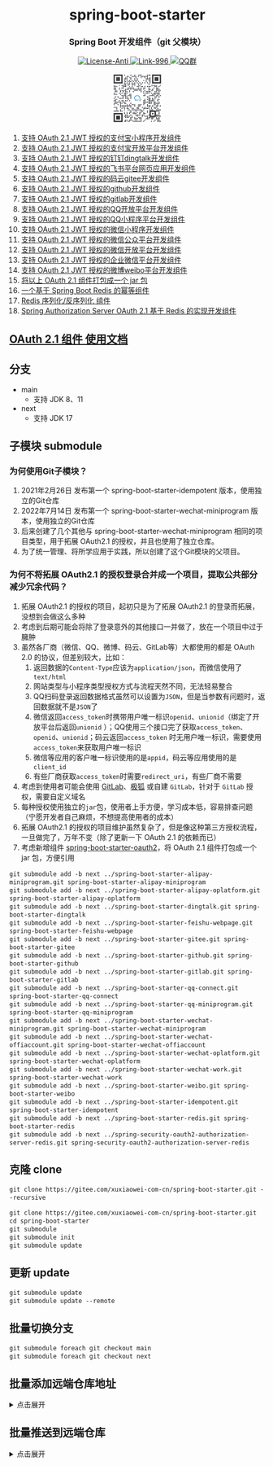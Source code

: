 <div align="center" style="text-align: center;">
    <h1>spring-boot-starter</h1>
    <h3>Spring Boot 开发组件（git 父模块）</h3>
    <a target="_blank" href="https://github.com/996icu/996.ICU/blob/master/LICENSE">
        <img alt="License-Anti" src="https://img.shields.io/badge/License-Anti 996-blue.svg">
    </a>
    <a target="_blank" href="https://996.icu/#/zh_CN">
        <img alt="Link-996" src="https://img.shields.io/badge/Link-996.icu-red.svg">
    </a>
    <a target="_blank" href="https://qm.qq.com/cgi-bin/qm/qr?k=ZieC6s1WB4njfVbrDHYgoNS8YpT26VtF&jump_from=webapi">
        <img alt="QQ群" src="https://img.shields.io/badge/QQ群-696503132-blue.svg"/>
    </a>
</div>

<p></p>

<div align="center" style="text-align: center;">
    <a target="_blank" href="https://work.weixin.qq.com/gm/75cfc47d6a341047e4b6aca7389bdfa8">
        <img alt="企业微信群" src="static/wechat-work.jpg" height="100"/>
    </a>
</div>

1. [支持 OAuth 2.1 JWT 授权的支付宝小程序开发组件](https://gitee.com/xuxiaowei-com-cn/spring-boot-starter-alipay-miniprogram.git)
2. [支持 OAuth 2.1 JWT 授权的支付宝开放平台开发组件](https://gitee.com/xuxiaowei-com-cn/spring-boot-starter-alipay-oplatform.git)
3. [支持 OAuth 2.1 JWT 授权的钉钉dingtalk开发组件](https://gitee.com/xuxiaowei-com-cn/spring-boot-starter-dingtalk)
4. [支持 OAuth 2.1 JWT 授权的飞书平台网页应用开发组件](https://gitee.com/xuxiaowei-com-cn/spring-boot-starter-feishu-webpage)
5. [支持 OAuth 2.1 JWT 授权的码云gitee开发组件](https://gitee.com/xuxiaowei-com-cn/spring-boot-starter-gitee)
6. [支持 OAuth 2.1 JWT 授权的github开发组件](https://gitee.com/xuxiaowei-com-cn/spring-boot-starter-github)
7. [支持 OAuth 2.1 JWT 授权的gitlab开发组件](https://gitee.com/xuxiaowei-com-cn/spring-boot-starter-gitlab)
8. [支持 OAuth 2.1 JWT 授权的QQ开放平台开发组件](https://gitee.com/xuxiaowei-com-cn/spring-boot-starter-qq-connect)
9. [支持 OAuth 2.1 JWT 授权的QQ小程序平台开发组件](https://gitee.com/xuxiaowei-com-cn/spring-boot-starter-qq-miniprogram)
10. [支持 OAuth 2.1 JWT 授权的微信小程序开发组件](https://gitee.com/xuxiaowei-com-cn/spring-boot-starter-wechat-miniprogram)
11. [支持 OAuth 2.1 JWT 授权的微信公众平台开发组件](https://gitee.com/xuxiaowei-com-cn/spring-boot-starter-wechat-offiaccount)
12. [支持 OAuth 2.1 JWT 授权的微信开放平台开发组件](https://gitee.com/xuxiaowei-com-cn/spring-boot-starter-wechat-oplatform)
13. [支持 OAuth 2.1 JWT 授权的企业微信平台开发组件](https://gitee.com/xuxiaowei-com-cn/spring-boot-starter-wechat-work)
14. [支持 OAuth 2.1 JWT 授权的微博weibo平台开发组件](https://gitee.com/xuxiaowei-com-cn/spring-boot-starter-weibo)
15. [将以上 OAuth 2.1 组件打包成一个 jar 包](spring-boot-starter-oauth2)
16. [一个基于 Spring Boot Redis 的幂等组件](https://gitee.com/xuxiaowei-com-cn/spring-boot-starter-idempotent)
17. [Redis 序列化/反序列化 组件](https://gitee.com/xuxiaowei-com-cn/spring-boot-starter-redis)
18. [Spring Authorization Server OAuth 2.1 基于 Redis 的实现开发组件](https://gitee.com/xuxiaowei-com-cn/spring-security-oauth2-authorization-server-redis)

## [OAuth 2.1 组件 使用文档](https://www.yuque.com/xuxiaowei-com-cn/xuxiaowei-cloud/third-party-login)

## 分支

- main
    - 支持 JDK 8、11
- next
    - 支持 JDK 17

## 子模块 submodule

### 为何使用Git子模块？

1. 2021年2月26日 发布第一个 spring-boot-starter-idempotent 版本，使用独立的Git仓库
2. 2022年7月14日 发布第一个 spring-boot-starter-wechat-miniprogram 版本，使用独立的Git仓库
3. 后来创建了几个其他与 spring-boot-starter-wechat-miniprogram 相同的项目类型，用于拓展 OAuth2.1 的授权，并且也使用了独立仓库。
4. 为了统一管理、将所学应用于实践，所以创建了这个Git模块的父项目。

### 为何不将拓展 OAuth2.1 的授权登录合并成一个项目，提取公共部分减少冗余代码？

1. 拓展 OAuth2.1 的授权的项目，起初只是为了拓展 OAuth2.1 的登录而拓展，没想到会做这么多种
2. 考虑到后期可能会将除了登录意外的其他接口一并做了，放在一个项目中过于臃肿
3. 虽然各厂商（微信、QQ、微博、码云、GitLab等）大都使用的都是 OAuth 2.0 的协议，但差别较大，比如：
    1. 返回数据的`Content-Type`应该为`application/json`，而微信使用了`text/html`
    2. 网站类型与小程序类型授权方式与流程天然不同，无法轻易整合
    3. QQ扫码登录返回数据格式虽然可以设置为`JSON`，但是当参数有问题时，返回数据就不是`JSON`了
    4. 微信返回`access_token`时携带用户唯一标识`openid`、`unionid`（绑定了开放平台后返回`unionid`
       ）；QQ使用三个接口完了获取`access_token`、`openid`、`unionid`；码云返回`access_token`
       时无用户唯一标识，需要使用`access_token`来获取用户唯一标识
    5. 微信等应用的客户唯一标识使用的是`appid`，码云等应用使用的是`client_id`
    6. 有些厂商获取`access_token`时需要`redirect_uri`，有些厂商不需要
4. 考虑到使用者可能会使用 [GitLab](https://gitlab.com)、[极狐](https://jihulab.com) 或自建 `GitLab`，针对于 `GitLab`
   授权，需要自定义域名
5. 每种授权使用独立的`jar`包，使用者上手方便，学习成本低，容易排查问题（宁愿开发者自己麻烦，不想提高使用者的成本）
6. 拓展 OAuth2.1 的授权的项目维护虽然复杂了，但是像这种第三方授权流程，一旦做完了，万年不变（除了更新一下 OAuth 2.1 的依赖而已）
7. 考虑新增组件 [spring-boot-starter-oauth2](spring-boot-starter-oauth2)，将 OAuth 2.1 组件打包成一个 jar 包，方便引用

```shell
git submodule add -b next ../spring-boot-starter-alipay-miniprogram.git spring-boot-starter-alipay-miniprogram
git submodule add -b next ../spring-boot-starter-alipay-oplatform.git spring-boot-starter-alipay-oplatform
git submodule add -b next ../spring-boot-starter-dingtalk.git spring-boot-starter-dingtalk
git submodule add -b next ../spring-boot-starter-feishu-webpage.git spring-boot-starter-feishu-webpage
git submodule add -b next ../spring-boot-starter-gitee.git spring-boot-starter-gitee
git submodule add -b next ../spring-boot-starter-github.git spring-boot-starter-github
git submodule add -b next ../spring-boot-starter-gitlab.git spring-boot-starter-gitlab
git submodule add -b next ../spring-boot-starter-qq-connect.git spring-boot-starter-qq-connect
git submodule add -b next ../spring-boot-starter-qq-miniprogram.git spring-boot-starter-qq-miniprogram
git submodule add -b next ../spring-boot-starter-wechat-miniprogram.git spring-boot-starter-wechat-miniprogram
git submodule add -b next ../spring-boot-starter-wechat-offiaccount.git spring-boot-starter-wechat-offiaccount
git submodule add -b next ../spring-boot-starter-wechat-oplatform.git spring-boot-starter-wechat-oplatform
git submodule add -b next ../spring-boot-starter-wechat-work.git spring-boot-starter-wechat-work
git submodule add -b next ../spring-boot-starter-weibo.git spring-boot-starter-weibo
git submodule add -b next ../spring-boot-starter-idempotent.git spring-boot-starter-idempotent
git submodule add -b next ../spring-boot-starter-redis.git spring-boot-starter-redis
git submodule add -b next ../spring-security-oauth2-authorization-server-redis.git spring-security-oauth2-authorization-server-redis
```

## 克隆 clone

```shell
git clone https://gitee.com/xuxiaowei-com-cn/spring-boot-starter.git --recursive
```

```shell
git clone https://gitee.com/xuxiaowei-com-cn/spring-boot-starter.git
cd spring-boot-starter
git submodule
git submodule init
git submodule update
```

## 更新 update

```shell
git submodule update
git submodule update --remote
```

## 批量切换分支

```shell
git submodule foreach git checkout main
git submodule foreach git checkout next
```

## 批量添加远端仓库地址

<details>
<summary>点击展开</summary>
git remote add gitee https://gitee.com/xuxiaowei-com-cn/spring-boot-starter.git
git remote add gitlab https://gitlab.com/xuxiaowei-com-cn/spring-boot-starter.git
git remote add jihulab https://jihulab.com/xuxiaowei-com-cn/spring-boot-starter.git
git remote add github https://github.com/xuxiaowei-com-cn/spring-boot-starter.git
git remote add gitcode https://gitcode.net/xuxiaowei-com-cn/spring-boot-starter.git
git remote add gitlink https://gitlink.org.cn/xuxiaowei-com-cn/spring-boot-starter.git

# Windows 需要使用 git bash

git submodule foreach 'git remote add gitee https://gitee.com/xuxiaowei-com-cn/$(basename $path).git'
git submodule foreach 'git remote add gitlab https://gitlab.com/xuxiaowei-com-cn/$(basename $path).git'
git submodule foreach 'git remote add jihulab https://jihulab.com/xuxiaowei-com-cn/$(basename $path).git'
git submodule foreach 'git remote add github https://github.com/xuxiaowei-com-cn/$(basename $path).git'
git submodule foreach 'git remote add gitcode https://gitcode.net/xuxiaowei-com-cn/$(basename $path).git'
git submodule foreach 'git remote add gitlink https://gitlink.org.cn/xuxiaowei-com-cn/$(basename $path).git'
</details>

## 批量推送到远端仓库

<details>
<summary>点击展开</summary>
git fetch "origin" next:next
git fetch "origin" main:main
cd spring-boot-starter-alipay-miniprogram
git fetch "origin" next:next
git fetch "origin" main:main
git.exe push --all --progress "gitee"
git.exe push --all --progress "gitlab"
git.exe push --all --progress "jihulab"
git.exe push --all --progress "github"
git.exe push --all --progress "gitcode"
git.exe push --all --progress "gitlink"
cd ..
cd spring-boot-starter-alipay-oplatform
git fetch "origin" next:next
git fetch "origin" main:main
git.exe push --all --progress "gitee"
git.exe push --all --progress "gitlab"
git.exe push --all --progress "jihulab"
git.exe push --all --progress "github"
git.exe push --all --progress "gitcode"
git.exe push --all --progress "gitlink"
cd ..
cd spring-boot-starter-dingtalk
git fetch "origin" next:next
git fetch "origin" main:main
git.exe push --all --progress "gitee"
git.exe push --all --progress "gitlab"
git.exe push --all --progress "jihulab"
git.exe push --all --progress "github"
git.exe push --all --progress "gitcode"
git.exe push --all --progress "gitlink"
cd ..
cd spring-boot-starter-feishu-webpage
git fetch "origin" next:next
git fetch "origin" main:main
git.exe push --all --progress "gitee"
git.exe push --all --progress "gitlab"
git.exe push --all --progress "jihulab"
git.exe push --all --progress "github"
git.exe push --all --progress "gitcode"
git.exe push --all --progress "gitlink"
cd ..
cd spring-boot-starter-gitee
git fetch "origin" next:next
git fetch "origin" main:main
git.exe push --all --progress "gitee"
git.exe push --all --progress "gitlab"
git.exe push --all --progress "jihulab"
git.exe push --all --progress "github"
git.exe push --all --progress "gitcode"
git.exe push --all --progress "gitlink"
cd ..
cd spring-boot-starter-github
git fetch "origin" next:next
git fetch "origin" main:main
git.exe push --all --progress "gitee"
git.exe push --all --progress "gitlab"
git.exe push --all --progress "jihulab"
git.exe push --all --progress "github"
git.exe push --all --progress "gitcode"
git.exe push --all --progress "gitlink"
cd ..
cd spring-boot-starter-gitlab
git fetch "origin" next:next
git fetch "origin" main:main
git.exe push --all --progress "gitee"
git.exe push --all --progress "gitlab"
git.exe push --all --progress "jihulab"
git.exe push --all --progress "github"
git.exe push --all --progress "gitcode"
git.exe push --all --progress "gitlink"
cd ..
cd spring-boot-starter-qq-connect
git fetch "origin" next:next
git fetch "origin" main:main
git.exe push --all --progress "gitee"
git.exe push --all --progress "gitlab"
git.exe push --all --progress "jihulab"
git.exe push --all --progress "github"
git.exe push --all --progress "gitcode"
git.exe push --all --progress "gitlink"
cd ..
cd spring-boot-starter-qq-miniprogram
git fetch "origin" next:next
git fetch "origin" main:main
git.exe push --all --progress "gitee"
git.exe push --all --progress "gitlab"
git.exe push --all --progress "jihulab"
git.exe push --all --progress "github"
git.exe push --all --progress "gitcode"
git.exe push --all --progress "gitlink"
cd ..
cd spring-boot-starter-wechat-miniprogram
git fetch "origin" next:next
git fetch "origin" main:main
git.exe push --all --progress "gitee"
git.exe push --all --progress "gitlab"
git.exe push --all --progress "jihulab"
git.exe push --all --progress "github"
git.exe push --all --progress "gitcode"
git.exe push --all --progress "gitlink"
cd ..
cd spring-boot-starter-wechat-offiaccount
git fetch "origin" next:next
git fetch "origin" main:main
git.exe push --all --progress "gitee"
git.exe push --all --progress "gitlab"
git.exe push --all --progress "jihulab"
git.exe push --all --progress "github"
git.exe push --all --progress "gitcode"
git.exe push --all --progress "gitlink"
cd ..
cd spring-boot-starter-wechat-oplatform
git fetch "origin" next:next
git fetch "origin" main:main
git.exe push --all --progress "gitee"
git.exe push --all --progress "gitlab"
git.exe push --all --progress "jihulab"
git.exe push --all --progress "github"
git.exe push --all --progress "gitcode"
git.exe push --all --progress "gitlink"
cd ..
cd spring-boot-starter-wechat-work
git fetch "origin" next:next
git fetch "origin" main:main
git.exe push --all --progress "gitee"
git.exe push --all --progress "gitlab"
git.exe push --all --progress "jihulab"
git.exe push --all --progress "github"
git.exe push --all --progress "gitcode"
git.exe push --all --progress "gitlink"
cd ..
cd spring-boot-starter-weibo
git fetch "origin" next:next
git fetch "origin" main:main
git.exe push --all --progress "gitee"
git.exe push --all --progress "gitlab"
git.exe push --all --progress "jihulab"
git.exe push --all --progress "github"
git.exe push --all --progress "gitcode"
git.exe push --all --progress "gitlink"
cd ..
cd spring-boot-starter-idempotent
git fetch "origin" next:next
git fetch "origin" main:main
git.exe push --all --progress "gitee"
git.exe push --all --progress "gitlab"
git.exe push --all --progress "jihulab"
git.exe push --all --progress "github"
git.exe push --all --progress "gitcode"
git.exe push --all --progress "gitlink"
cd ..
cd spring-boot-starter-redis
git fetch "origin" next:next
git fetch "origin" main:main
git.exe push --all --progress "origin"
git.exe push --all --progress "gitee"
git.exe push --all --progress "gitlab"
git.exe push --all --progress "jihulab"
git.exe push --all --progress "github"
git.exe push --all --progress "gitcode"
git.exe push --all --progress "gitlink"
cd ..
cd spring-security-oauth2-authorization-server-redis
git fetch "origin" next:next
git fetch "origin" main:main
git.exe push --all --progress "origin"
git.exe push --all --progress "gitee"
git.exe push --all --progress "gitlab"
git.exe push --all --progress "jihulab"
git.exe push --all --progress "github"
git.exe push --all --progress "gitcode"
git.exe push --all --progress "gitlink"
cd ..
git.exe push --all --progress "origin"
git.exe push --all --progress "gitee"
git.exe push --all --progress "gitlab"
git.exe push --all --progress "jihulab"
git.exe push --all --progress "github"
git.exe push --all --progress "gitcode"
git.exe push --all --progress "gitlink"
</details>
